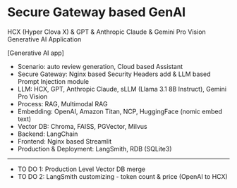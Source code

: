 # Secure Gateway based GenAI
HCX (Hyper Clova X) & GPT & Anthropic Claude & Gemini Pro Vision Generative AI Application

[Generative AI app]
- Scenario: auto review generation, Cloud based Assistant
- Secure Gateway: Nginx based Security Headers add & LLM based Prompt Injection module
- LLM: HCX, GPT, Anthropic Claude, sLLM (Llama 3.1 8B Instruct), Gemini Pro Vision
- Process: RAG, Multimodal RAG
- Embedding: OpenAI, Amazon Titan, NCP, HuggingFace (nomic embed text)
- Vector DB: Chroma, FAISS, PGVector, Milvus
- Backend: LangChain
- Frontend: Nginx based Streamlit
- Production & Deployment: LangSmith, RDB (SQLite3)
-----
- TO DO 1: Production Level Vector DB merge
- TO DO 2: LangSmith customizing - token count & price (OpenAI to HCX)
